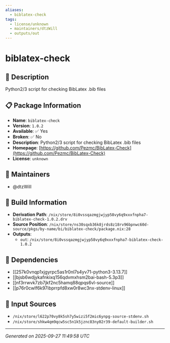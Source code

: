 ```yaml
---
aliases:
  - biblatex-check
tags:
  - license/unknown
  - maintainers/dtzWill
  - outputs/out
---
```


# biblatex-check

## 📝 Description

Python2/3 script for checking BibLatex .bib files

## 📋 Package Information

- **Name**: `biblatex-check`
- **Version**: `1.0.2`
- **Available**: ✅ Yes
- **Broken**: ✅ No
- **Description**: Python2/3 script for checking BibLatex .bib files
- **Homepage**: [https://github.com/Pezmc/BibLatex-Check](https://github.com/Pezmc/BibLatex-Check)
- **License**: `unknown`
## 👥 Maintainers

- @dtzWill


## 🔧 Build Information

- **Derivation Path**: `/nix/store/8i0vssqazmgjwjyp58vy6q9xxxfnpha7-biblatex-check-1.0.2.drv`
- **Source Position**: `/nix/store/ns30sqxb36k8jrds8z18rv96bpnwc60d-source/pkgs/by-name/bi/biblatex-check/package.nix:28`
- **Outputs**:
  - `out`:  `/nix/store/8i0vssqazmgjwjyp58vy6q9xxxfnpha7-biblatex-check-1.0.2`

## 🔗 Dependencies

- [[257k0vnqp1xjgyrpc5as1r0nl7s4yv71-python3-3.13.7]]
- [[bjsb6wdjykafnkixq156qdvmxhsm2bai-bash-5.3p3]]
- [[nf3rrwvk7zb7jkf2nc5hamq88qpqs6vl-source]]
- [[p76r0cwlf6k97ibprrpfd8xw0r8wc3nx-stdenv-linux]]

## 📁 Input Sources

- `/nix/store/l622p70vy8k5sh7y5wizi5f2mic6ynpg-source-stdenv.sh`
- `/nix/store/shkw4qm9qcw5sc5n1k5jznc83ny02r39-default-builder.sh`

---
*Generated on 2025-09-27 11:49:58 UTC*
